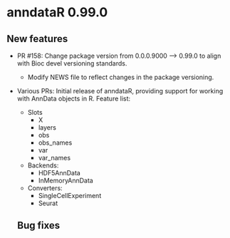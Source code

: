 # anndataR 0.99.0

## New features

* PR #158: Change package version from 0.0.0.9000 --> 0.99.0 to align with Bioc devel 
    versioning standards.
  - Modify NEWS file to reflect changes in the package versioning.

* Various PRs: Initial release of anndataR, providing support for working with
  AnnData objects in R. Feature list:
  - Slots
    - X
    - layers
    - obs
    - obs_names
    - var
    - var_names
  - Backends:
    - HDF5AnnData
    - InMemoryAnnData
  - Converters:
    - SingleCellExperiment
    - Seurat
    
  ## Bug fixes
  
